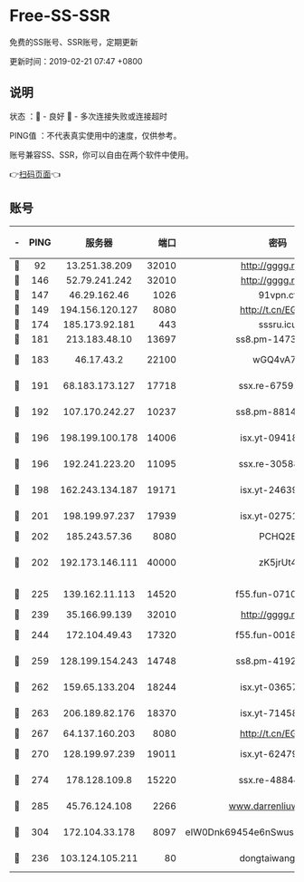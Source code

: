 # Free-SS-SSR

免费的SS账号、SSR账号，定期更新

更新时间：2019-02-21 07:47 +0800

## 说明

状态     ：🙂 - 良好 🙁 - 多次连接失败或连接超时

PING值   ：不代表真实使用中的速度，仅供参考。

账号兼容SS、SSR，你可以自由在两个软件中使用。

👉[扫码页面](https://liesauer.github.io/free-ss-ssr.github.io/)👈

## 账号

|-|PING|服务器|端口|密码|加密方式|区域|
|:----:|:----:|:-----:|-----:|:----:|:----:|:----:|
|🙂|92|13.251.38.209|32010|http://gggg.rocks|chacha20|SG|
|🙂|146|52.79.241.242|32010|http://gggg.rocks|chacha20|KR|
|🙂|147|46.29.162.46|1026|91vpn.cf|rc4-md5|RU|
|🙂|149|194.156.120.127|8080|http://t.cn/EGJIyrl|rc4-md5|RU|
|🙂|174|185.173.92.181|443|sssru.icu|rc4-md5|RU|
|🙂|181|213.183.48.10|13697|ss8.pm-14730262|rc4-md5|RU|
|🙂|183|46.17.43.2|22100|wGQ4vA7D|aes-256-gcm|RU|
|🙂|191|68.183.173.127|17718|ssx.re-67591839|aes-256-cfb|US|
|🙂|192|107.170.242.27|10237|ss8.pm-88140208|aes-256-cfb|US|
|🙂|196|198.199.100.178|14006|isx.yt-09418074|aes-256-cfb|US|
|🙂|196|192.241.223.20|11095|ssx.re-30588279|aes-256-cfb|US|
|🙂|198|162.243.134.187|19171|isx.yt-24639393|aes-256-cfb|US|
|🙂|201|198.199.97.237|17939|isx.yt-02751636|aes-256-cfb|US|
|🙂|202|185.243.57.36|8080|PCHQ2E|rc4-md5|US|
|🙂|202|192.173.146.111|40000|zK5jrUt4|chacha20-ietf-poly1305|US|
|🙂|225|139.162.11.113|14520|f55.fun-07100280|aes-256-cfb|SG|
|🙂|239|35.166.99.139|32010|http://gggg.rocks|chacha20|US|
|🙂|244|172.104.49.43|17320|f55.fun-00182763|aes-256-cfb|SG|
|🙂|259|128.199.154.243|14748|ss8.pm-41926117|aes-256-cfb|SG|
|🙂|262|159.65.133.204|18244|isx.yt-03657026|aes-256-cfb|SG|
|🙂|263|206.189.82.176|18370|isx.yt-71458272|aes-256-cfb|SG|
|🙂|267|64.137.160.203|8080|http://t.cn/EGJIyrl|rc4-md5|CA|
|🙂|270|128.199.97.239|19011|isx.yt-62479185|aes-256-cfb|SG|
|🙂|274|178.128.109.8|15220|ssx.re-48844991|aes-256-cfb|SG|
|🙂|285|45.76.124.108|2266|www.darrenliuwei.com|aes-256-cfb|AU|
|🙂|304|172.104.33.178|8097|eIW0Dnk69454e6nSwuspv9DmS201tQ0D|aes-256-cfb|SG|
|🙂|236|103.124.105.211|80|dongtaiwang.com|aes-256-cfb|US|
